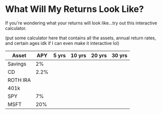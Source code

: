 # What Will My Returns Look Like?

If you're wondering what your returns will look like...try out
this interactive calculator.

(put some calculator here that contains all the assets, annual 
return rates, and certain ages 
idk if I can even make it interactive lol)

| Asset | APY | 5 yrs | 10 yrs | 20 yrs | 30 yrs|
| ---   | --- | ---   | ---    | ---    | ---   |
| Savings| 2% | | | | | |
| CD     | 2.2% | 
| ROTH IRA |
| 401k |
| SPY | 7% |
| MSFT | 20% |